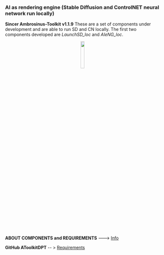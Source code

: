 ### AI as rendering engine (Stable Diffusion and ControlNET neural network run locally)
**Sincer Ambrosinus-Toolkit v1.1.9**
These are a set of components under development and are able to run SD and CN locally. The first two components developed are *LaunchSD_loc* and *AIeNG_loc*.
<br>

<div align="center">
<img src="" width="15%" height="15%">
</div>
<br>
<br>

**ABOUT COMPONENTS and REQUIREMENTS**  ---> [Info](https://bit.ly/LA-WYSIWYTfromDPTto3D)

**GitHub AToolkitDPT**       -- > [Requirements]()